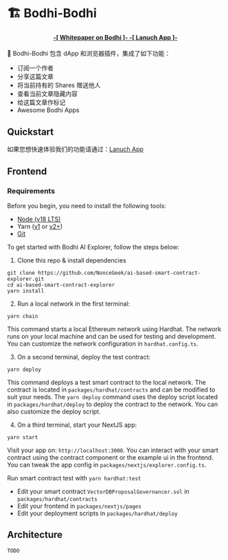 # 🏗 Bodhi-Bodhi

<h4 align="center">
  <a href="https://bodhi.wtf/13773"> -[ Whitepaper on Bodhi ]- </a>
  <a href="https://google.com/"> -[ Lanuch App ]- </a>
</h4>

🧪 Bodhi-Bodhi 包含 dApp 和浏览器插件，集成了如下功能：

- 订阅一个作者
- 分享这篇文章
- 将当前持有的 Shares 赠送他人
- 查看当前文章隐藏内容
- 给这篇文章作标记
- Awesome Bodhi Apps


## Quickstart

如果您想快速体验我们的功能请通过：<a href="https://bodhi.movespace.xyz/">Lanuch App</a>

## Frontend
### Requirements

Before you begin, you need to install the following tools:

- [Node (v18 LTS)](https://nodejs.org/en/download/)
- Yarn ([v1](https://classic.yarnpkg.com/en/docs/install/) or [v2+](https://yarnpkg.com/getting-started/install))
- [Git](https://git-scm.com/downloads)

To get started with Bodhi AI Explorer, follow the steps below:

1. Clone this repo & install dependencies

```
git clone https://github.com/NonceGeek/ai-based-smart-contract-explorer.git
cd ai-based-smart-contract-explorer
yarn install
```

2. Run a local network in the first terminal:

```
yarn chain
```

This command starts a local Ethereum network using Hardhat. The network runs on your local machine and can be used for testing and development. You can customize the network configuration in `hardhat.config.ts`.

3. On a second terminal, deploy the test contract:

```
yarn deploy
```

This command deploys a test smart contract to the local network. The contract is located in `packages/hardhat/contracts` and can be modified to suit your needs. The `yarn deploy` command uses the deploy script located in `packages/hardhat/deploy` to deploy the contract to the network. You can also customize the deploy script.

4. On a third terminal, start your NextJS app:

```
yarn start
```

Visit your app on: `http://localhost:3000`. You can interact with your smart contract using the contract component or the example ui in the frontend. You can tweak the app config in `packages/nextjs/explorer.config.ts`.

Run smart contract test with `yarn hardhat:test`

- Edit your smart contract `VectorDBProposalGovernancer.sol` in `packages/hardhat/contracts`
- Edit your frontend in `packages/nextjs/pages`
- Edit your deployment scripts in `packages/hardhat/deploy`



## Architecture

`TODO`

